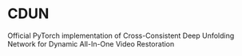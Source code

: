 # CDUN
Official PyTorch implementation of Cross-Consistent Deep Unfolding Network for Dynamic All-In-One Video Restoration

